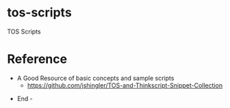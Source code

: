 # tos-scripts
TOS Scripts


# Reference

* A Good Resource of basic concepts and sample scripts
   * https://github.com/jshingler/TOS-and-Thinkscript-Snippet-Collection

- End -

  
